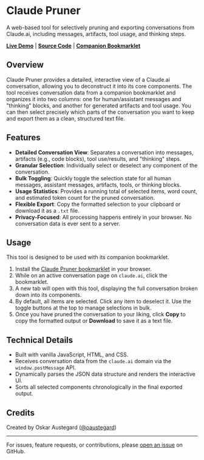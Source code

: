# Claude Pruner

A web-based tool for selectively pruning and exporting conversations from Claude.ai, including messages, artifacts, tool usage, and thinking steps.

**[Live Demo](https://austegard.com/ai-tools/claude-pruner.html)** | **[Source Code](https://github.com/oaustegard/oaustegard.github.io/blob/main/ai-tools/claude-pruner.html)** | **[Companion Bookmarklet](https://github.com/oaustegard/bookmarklets/blob/main/claude-pruner.js)**

## Overview

Claude Pruner provides a detailed, interactive view of a Claude.ai conversation, allowing you to deconstruct it into its core components. The tool receives conversation data from a companion bookmarklet and organizes it into two columns: one for human/assistant messages and "thinking" blocks, and another for generated artifacts and tool usage. You can then select precisely which parts of the conversation you want to keep and export them as a clean, structured text file.

## Features

-   **Detailed Conversation View**: Separates a conversation into messages, artifacts (e.g., code blocks), tool use/results, and "thinking" steps.
-   **Granular Selection**: Individually select or deselect any component of the conversation.
-   **Bulk Toggling**: Quickly toggle the selection state for all human messages, assistant messages, artifacts, tools, or thinking blocks.
-   **Usage Statistics**: Provides a running total of selected items, word count, and estimated token count for the pruned conversation.
-   **Flexible Export**: Copy the formatted selection to your clipboard or download it as a `.txt` file.
-   **Privacy-Focused**: All processing happens entirely in your browser. No conversation data is ever sent to a server.

## Usage

This tool is designed to be used with its companion bookmarklet.

1.  Install the [Claude Pruner bookmarklet](https://github.com/oaustegard/bookmarklets/blob/main/claude-pruner.js) in your browser.
2.  While on an active conversation page on `claude.ai`, click the bookmarklet.
3.  A new tab will open with this tool, displaying the full conversation broken down into its components.
4.  By default, all items are selected. Click any item to deselect it. Use the toggle buttons at the top to manage selections in bulk.
5.  Once you have pruned the conversation to your liking, click **Copy** to copy the formatted output or **Download** to save it as a text file.

## Technical Details

-   Built with vanilla JavaScript, HTML, and CSS.
-   Receives conversation data from the `claude.ai` domain via the `window.postMessage` API.
-   Dynamically parses the JSON data structure and renders the interactive UI.
-   Sorts all selected components chronologically in the final exported output.

## Credits

Created by Oskar Austegard ([@oaustegard](https://github.com/oaustegard))

---

For issues, feature requests, or contributions, please [open an issue](https://github.com/oaustegard/oaustegard.github.io/issues) on GitHub.